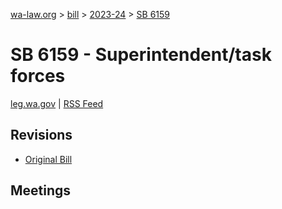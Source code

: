 [wa-law.org](/) > [bill](/bill/) > [2023-24](/bill/2023-24/) > [SB 6159](/bill/2023-24/sb/6159/)

# SB 6159 - Superintendent/task forces
[leg.wa.gov](https://app.leg.wa.gov/billsummary?BillNumber=6159&Year=2023&Initiative=false) | [RSS Feed](./rss.xml)

## Revisions
* [Original Bill](1/)

## Meetings